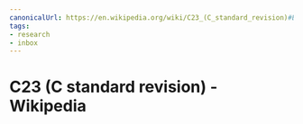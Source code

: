 ```yaml
---
canonicalUrl: https://en.wikipedia.org/wiki/C23_(C_standard_revision)#External_links
tags:
- research
- inbox
---
```


# C23 (C standard revision) - Wikipedia